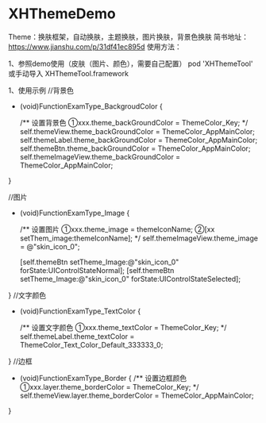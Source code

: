 # XHThemeDemo
Theme：换肤框架，自动换肤，主题换肤，图片换肤，背景色换肤
简书地址：https://www.jianshu.com/p/31df41ec895d
使用方法：

1、参照demo使用（皮肤（图片、颜色），需要自己配置）
pod 'XHThemeTool'
或手动导入 XHThemeTool.framework


1、使用示例
//背景色
- (void)FunctionExamType_BackgroudColor {
      
    /**
     设置背景色
     ①xxx.theme_backGroundColor = ThemeColor_Key;
     */
    self.themeView.theme_backGroundColor = ThemeColor_AppMainColor;
    self.themeLabel.theme_backGroundColor = ThemeColor_AppMainColor;
    self.themeBtn.theme_backGroundColor = ThemeColor_AppMainColor;
    self.themeImageView.theme_backGroundColor = ThemeColor_AppMainColor;

}

//图片
- (void)FunctionExamType_Image {
    
    /**
     设置图片
     ①xxx.theme_image = themeIconName;
     ②[xx setThem_image:themeIconName];
     */
    self.themeImageView.theme_image = @"skin_icon_0";
   
    [self.themeBtn setTheme_Image:@"skin_icon_0" forState:UIControlStateNormal];
    [self.themeBtn setTheme_Image:@"skin_icon_0" forState:UIControlStateSelected];

}
//文字颜色
- (void)FunctionExamType_TextColor {
    
    /**
     设置文字颜色
     ①xxx.theme_textColor = ThemeColor_Key;
     */
    self.themeLabel.theme_textColor = ThemeColor_Text_Color_Default_333333_0;
    
    
    
}
//边框
- (void)FunctionExamType_Border {
    /**
     设置边框颜色
     ①xxx.layer.theme_borderColor = ThemeColor_Key;
     */
    self.themeView.layer.theme_borderColor = ThemeColor_AppMainColor;
    
}
